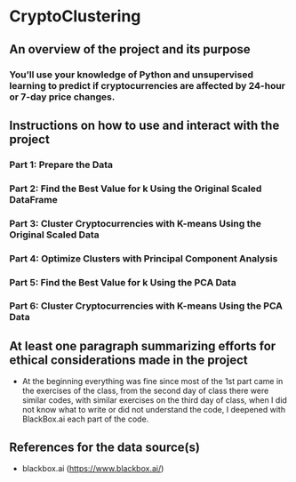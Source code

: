 # CryptoClustering

## An overview of the project and its purpose
### You’ll use your knowledge of Python and unsupervised learning to predict if cryptocurrencies are affected by 24-hour or 7-day price changes.

## Instructions on how to use and interact with the project
### Part 1: Prepare the Data
### Part 2: Find the Best Value for k Using the Original Scaled DataFrame
### Part 3: Cluster Cryptocurrencies with K-means Using the Original Scaled Data
### Part 4: Optimize Clusters with Principal Component Analysis
### Part 5: Find the Best Value for k Using the PCA Data
### Part 6: Cluster Cryptocurrencies with K-means Using the PCA Data
  
## At least one paragraph summarizing efforts for ethical considerations made in the project
- At the beginning everything was fine since most of the 1st part came in the exercises of the class, from the second day of class there were similar codes, with similar exercises on the third day of class, when I did not know what to write or did not understand the code, I deepened with BlackBox.ai each part of the code.

## References for the data source(s)
- blackbox.ai (https://www.blackbox.ai/)

